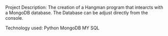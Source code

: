 Project Description:
The creation of a Hangman program that intearcts with a MongoDB database.
The Database can be adjust directly from the console.


Technology used:
Python
MongoDB
MY SQL
